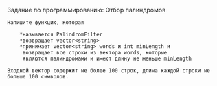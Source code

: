 Задание по программированию: Отбор палиндромов

	Напишите функцию, которая

		*называется PalindromFilter
		*возвращает vector<string>
		*принимает vector<string> words и int minLength и 
		 возвращает все строки из вектора words, которые 
		 являются палиндромами и имеют длину не меньше minLength

	Входной вектор содержит не более 100 строк, длина каждой строки не больше 100 символов.